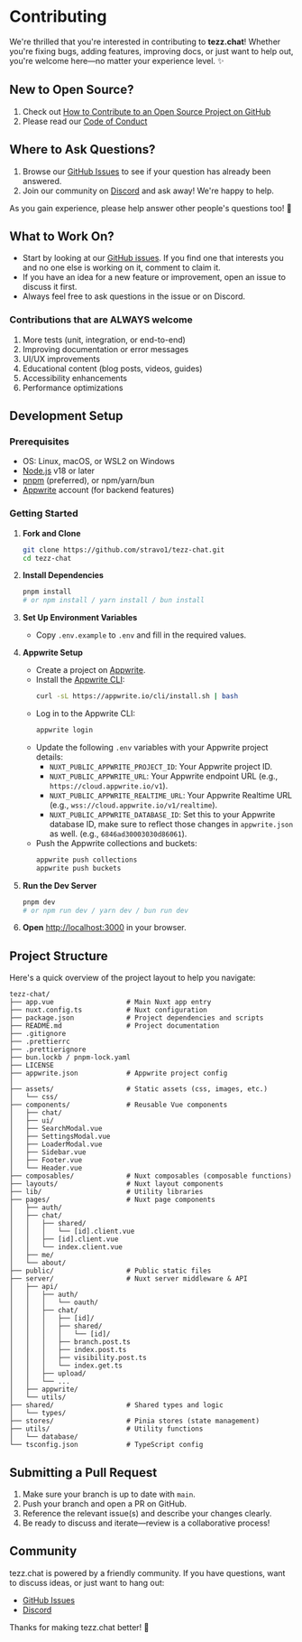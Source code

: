 # Contributing

We're thrilled that you're interested in contributing to **tezz.chat**! Whether you're fixing bugs, adding features, improving docs, or just want to help out, you're welcome here—no matter your experience level. :sparkles:

## New to Open Source?

1. Check out [How to Contribute to an Open Source Project on GitHub](https://egghead.io/courses/how-to-contribute-to-an-open-source-project-on-github)
2. Please read our [Code of Conduct](./CODE_OF_CONDUCT.md)

## Where to Ask Questions?

1. Browse our [GitHub Issues](https://github.com/stravo1/tezz-chat/issues) to see if your question has already been answered.
2. Join our community on [Discord](https://discord.gg/tezzchat) and ask away! We're happy to help.

As you gain experience, please help answer other people's questions too! :pray:

## What to Work On?

- Start by looking at our [GitHub issues](https://github.com/stravo1/tezz-chat/issues). If you find one that interests you and no one else is working on it, comment to claim it.
- If you have an idea for a new feature or improvement, open an issue to discuss it first.
- Always feel free to ask questions in the issue or on Discord.

### Contributions that are ALWAYS welcome

1. More tests (unit, integration, or end-to-end)
2. Improving documentation or error messages
3. UI/UX improvements
4. Educational content (blog posts, videos, guides)
5. Accessibility enhancements
6. Performance optimizations

## Development Setup

### Prerequisites

- OS: Linux, macOS, or WSL2 on Windows
- [Node.js](https://nodejs.org) v18 or later
- [pnpm](https://pnpm.io) (preferred), or npm/yarn/bun
- [Appwrite](https://appwrite.io) account (for backend features)

### Getting Started

1. **Fork and Clone**
   ```bash
   git clone https://github.com/stravo1/tezz-chat.git
   cd tezz-chat
   ```
2. **Install Dependencies**
   ```bash
   pnpm install
   # or npm install / yarn install / bun install
   ```
3. **Set Up Environment Variables**
   - Copy `.env.example` to `.env` and fill in the required values.

4. **Appwrite Setup**
   - Create a project on [Appwrite](https://appwrite.io).
   - Install the [Appwrite CLI](https://appwrite.io/docs/tooling/command-line/installation):
     ```bash
     curl -sL https://appwrite.io/cli/install.sh | bash
     ```
   - Log in to the Appwrite CLI:
     ```bash
     appwrite login
     ```
   - Update the following `.env` variables with your Appwrite project details:
     - `NUXT_PUBLIC_APPWRITE_PROJECT_ID`: Your Appwrite project ID.
     - `NUXT_PUBLIC_APPWRITE_URL`: Your Appwrite endpoint URL (e.g., `https://cloud.appwrite.io/v1`).
     - `NUXT_PUBLIC_APPWRITE_REALTIME_URL`: Your Appwrite Realtime URL (e.g., `wss://cloud.appwrite.io/v1/realtime`).
     - `NUXT_PUBLIC_APPWRITE_DATABASE_ID`: Set this to your Appwrite database ID, make sure to reflect those changes in `appwrite.json` as well. (e.g., `6846ad30003030d86061`).
   - Push the Appwrite collections and buckets:
     ```bash
     appwrite push collections
     appwrite push buckets
     ```

5. **Run the Dev Server**
   ```bash
   pnpm dev
   # or npm run dev / yarn dev / bun run dev
   ```
6. **Open** [http://localhost:3000](http://localhost:3000) in your browser.

## Project Structure

Here's a quick overview of the project layout to help you navigate:

```
tezz-chat/
├── app.vue                  # Main Nuxt app entry
├── nuxt.config.ts           # Nuxt configuration
├── package.json             # Project dependencies and scripts
├── README.md                # Project documentation
├── .gitignore
├── .prettierrc
├── .prettierignore
├── bun.lockb / pnpm-lock.yaml
├── LICENSE
├── appwrite.json            # Appwrite project config
│
├── assets/                  # Static assets (css, images, etc.)
│   └── css/
├── components/              # Reusable Vue components
│   ├── chat/
│   ├── ui/
│   ├── SearchModal.vue
│   ├── SettingsModal.vue
│   ├── LoaderModal.vue
│   ├── Sidebar.vue
│   ├── Footer.vue
│   └── Header.vue
├── composables/             # Nuxt composables (composable functions)
├── layouts/                 # Nuxt layout components
├── lib/                     # Utility libraries
├── pages/                   # Nuxt page components
│   ├── auth/
│   ├── chat/
│   │   ├── shared/
│   │   │   └── [id].client.vue
│   │   ├── [id].client.vue
│   │   └── index.client.vue
│   ├── me/
│   └── about/
├── public/                  # Public static files
├── server/                  # Nuxt server middleware & API
│   ├── api/
│   │   ├── auth/
│   │   │   └── oauth/
│   │   ├── chat/
│   │   │   ├── [id]/
│   │   │   ├── shared/
│   │   │   │   └── [id]/
│   │   │   ├── branch.post.ts
│   │   │   ├── index.post.ts
│   │   │   ├── visibility.post.ts
│   │   │   └── index.get.ts
│   │   ├── upload/
│   │   └── ...
│   ├── appwrite/
│   └── utils/
├── shared/                  # Shared types and logic
│   └── types/
├── stores/                  # Pinia stores (state management)
├── utils/                   # Utility functions
│   └── database/
└── tsconfig.json            # TypeScript config
```

## Submitting a Pull Request

1. Make sure your branch is up to date with `main`.
2. Push your branch and open a PR on GitHub.
3. Reference the relevant issue(s) and describe your changes clearly.
4. Be ready to discuss and iterate—review is a collaborative process!

## Community

tezz.chat is powered by a friendly community. If you have questions, want to discuss ideas, or just want to hang out:

- [GitHub Issues](https://github.com/stravo1/tezz-chat/issues)
- [Discord](https://discord.gg/7wFjkVFcMz)

Thanks for making tezz.chat better! :rocket:
